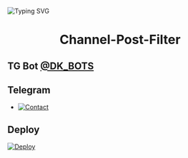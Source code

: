 ![Typing SVG](https://readme-typing-svg.herokuapp.com/?lines=CHANNEL+POST+FILTER+BOT!;CREATED+BY+DK+BOTS!)
</p>

</p>
<h1 align="center">
  <b>Channel-Post-Filter</b>
</h1>

## TG Bot [@DK_BOTS](https://telegram.me/DK_BOTS)

## Telegram 


* [![Contact](https://img.shields.io/static/v1?label=Contact&message=On+Telegram&color=critical)](https://telegram.me/mai_hu_kira)

## Deploy 

[![Deploy](https://www.herokucdn.com/deploy/button.svg)](https://heroku.com/deploy?template=[https://github.com/Devensh22345/Postsearch2])
